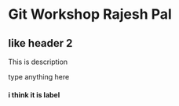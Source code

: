 # Git Workshop Rajesh Pal

## like header 2

This is description

type anything here 

####  i think it is label
